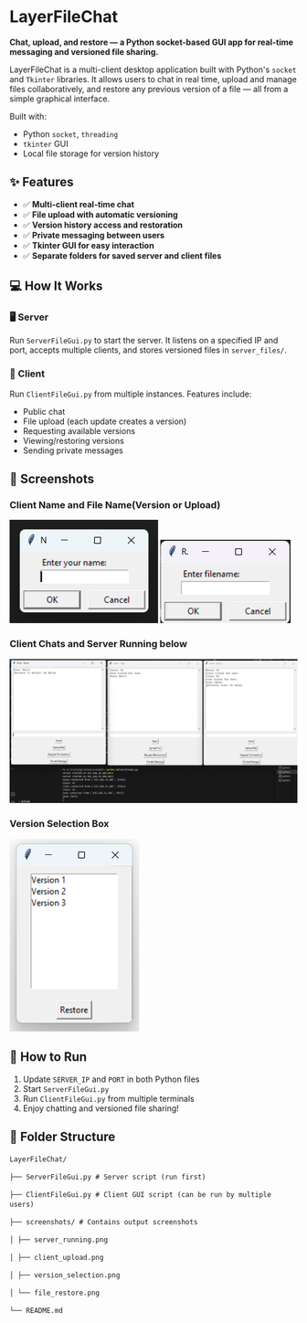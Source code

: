 # LayerFileChat

**Chat, upload, and restore — a Python socket-based GUI app for real-time messaging and versioned file sharing.**

LayerFileChat is a multi-client desktop application built with Python's `socket` and `Tkinter` libraries. It allows users to chat in real time, upload and manage files collaboratively, and restore any previous version of a file — all from a simple graphical interface.

Built with:

- Python `socket`, `threading`
- `tkinter` GUI
- Local file storage for version history

## ✨ Features

- ✅ **Multi-client real-time chat**
- ✅ **File upload with automatic versioning**
- ✅ **Version history access and restoration**
- ✅ **Private messaging between users**
- ✅ **Tkinter GUI for easy interaction**
- ✅ **Separate folders for saved server and client files**

## 💻 How It Works

### 🖥️ Server

Run `ServerFileGui.py` to start the server. It listens on a specified IP and port, accepts multiple clients, and stores versioned files in `server_files/`.

### 👥 Client

Run `ClientFileGui.py` from multiple instances. Features include:

- Public chat
- File upload (each update creates a version)
- Requesting available versions
- Viewing/restoring versions
- Sending private messages

## 📸 Screenshots

### Client Name and File Name(Version or Upload)

![Client Name](screenshots/Client_name.png) ![File Name](screenshots/File_name.png)

### Client Chats and Server Running below

![Server](screenshots/Client_chat.png)

### Version Selection Box

![Version Selection](screenshots/Version_selection.png)

## 🚀 How to Run

1. Update `SERVER_IP` and `PORT` in both Python files
2. Start `ServerFileGui.py`
3. Run `ClientFileGui.py` from multiple terminals
4. Enjoy chatting and versioned file sharing!

## 📁 Folder Structure

`LayerFileChat/`

`├── ServerFileGui.py # Server script (run first)`

`├── ClientFileGui.py # Client GUI script (can be run by multiple users)`

`├── screenshots/ # Contains output screenshots`

`│ ├── server_running.png`

`│ ├── client_upload.png`

`│ ├── version_selection.png`

`│ └── file_restore.png`

`└── README.md`
